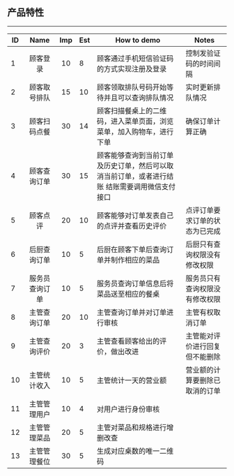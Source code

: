 ## 产品特性
_________

| ID	|Name	|Imp	|Est	|How to demo	|Notes|
|-|:--:|:--:|----|----|------|
|1	|顾客登录	|10	|8	|顾客通过手机短信验证码的方式实现注册及登录	|控制发验证码的时间间隔|
|2	|顾客取号排队	|15	|10	|顾客领取排队号码开始等待并且可以查询排队情况	|实时更新排队情况|
|3	|顾客扫码点餐	|30	|14	|顾客扫描餐桌上的二维码，进入菜单页面，浏览菜单，加入购物车，进行下单	|确保订单计算正确|
|4	|顾客查询订单	|30	|15	|顾客能够查询到当前订单及历史订单，然后可以取消当前订单，或者进行结账	结账需要调用微信支付接口|
|5	|顾客点评	|20	|10	|顾客能够对订单发表自己的点评并查看历史评价	|点评订单要求订单的状态为已完成|
|6	|后厨查询订单	|10	|5	|后厨在顾客下单后查询订单并制作相应的菜品	|后厨只有查询权限没有修改权限|
|7	|服务员查询订单	|10	|5	|服务员查询订单信息后将菜品送至相应的餐桌	|服务员只有查询权限没有修改权限|
|8	|主管查询订单	|20	|10	|主管查询订单并对订单进行审核	|主管有权取消订单
|9	|主管查询评价	|20	|3	|主管查看顾客给出的评价，做出改进	|主管能对评价进行回复但不能删除|
|10	|主管统计收入	|10	|5	|主管统计一天的营业额	|营业额的计算要删除已取消的订单|
|11	|主管管理用户	|10	|4	|对用户进行身份审核	|
|12	|主管管理菜品	|20	|5	|主管对菜品和规格进行增删改查	|
|13	|主管管理餐位	|30	|5	|生成对应桌数的唯一二维码	|
